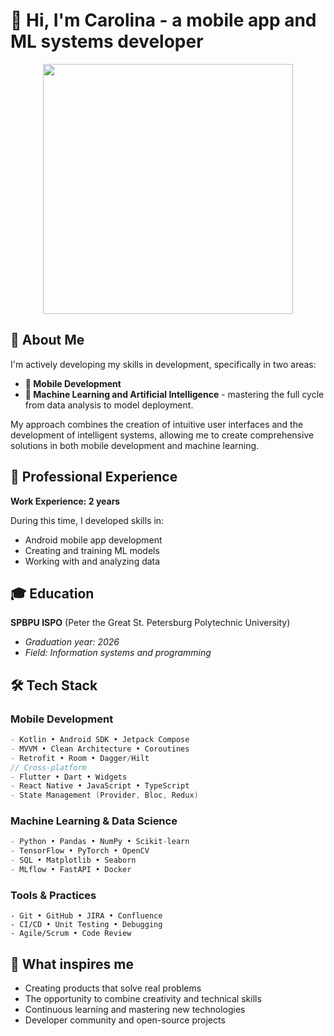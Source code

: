 # 👋 Hi, I'm Carolina - a mobile app and ML systems developer

<div id="header" align="center">
  <img src="https://media.giphy.com/media/v1.Y2lkPWVjZjA1ZTQ3N2FzenVzd2lueWpwcTh1NjJ6cGUwMWZobmFocmxhbzVuZ3hqY25udyZlcD12MV9naWZzX3NlYXJjaCZjdD1n/MSemvqMIRY3jMcvpd2/giphy.gif" width="400"/>
</div>

## 🚀 About Me

I'm actively developing my skills in development, specifically in two areas:

- **📱 Mobile Development**
- **🧠 Machine Learning and Artificial Intelligence** - mastering the full cycle from data analysis to model deployment.

My approach combines the creation of intuitive user interfaces and the development of intelligent systems, allowing me to create comprehensive solutions in both mobile development and machine learning.

## 💼 Professional Experience

**Work Experience: 2 years**

During this time, I developed skills in:
- Android mobile app development
- Creating and training ML models
- Working with and analyzing data

## 🎓 Education

**SPBPU ISPO** (Peter the Great St. Petersburg Polytechnic University)
- *Graduation year: 2026*
- *Field: Information systems and programming*

## 🛠 Tech Stack

### Mobile Development
```Kotlin
- Kotlin • Android SDK • Jetpack Compose
- MVVM • Clean Architecture • Coroutines
- Retrofit • Room • Dagger/Hilt
// Cross-platform
- Flutter • Dart • Widgets
- React Native • JavaScript • TypeScript
- State Management (Provider, Bloc, Redux)
```

### Machine Learning & Data Science
```python
- Python • Pandas • NumPy • Scikit-learn
- TensorFlow • PyTorch • OpenCV
- SQL • Matplotlib • Seaborn
- MLflow • FastAPI • Docker
```

### Tools & Practices
```
- Git • GitHub • JIRA • Confluence
- CI/CD • Unit Testing • Debugging
- Agile/Scrum • Code Review
```

## 🌟 What inspires me

- Creating products that solve real problems
- The opportunity to combine creativity and technical skills
- Continuous learning and mastering new technologies
- Developer community and open-source projects

</div>
